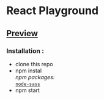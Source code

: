 # React Playground 
## [Preview](https://react-app-0-1-0.vercel.app/)

### Installation :
* clone this repo
* npm instal\
*npm packages:*\
[`node-sass`](https://www.npmjs.com/package/node-sass)
* npm start